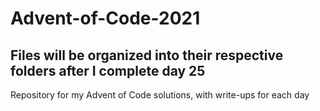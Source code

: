 # Advent-of-Code-2021

## Files will be organized into their respective folders after I complete day 25

Repository for my Advent of Code solutions, with write-ups for each day
